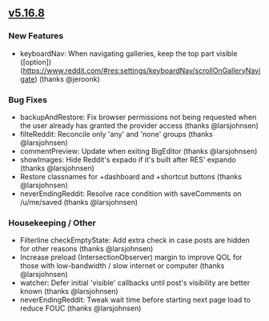 ## [v5.16.8](https://github.com/honestbleeps/Reddit-Enhancement-Suite/releases/v5.16.8)

### New Features

- keyboardNav: When navigating galleries, keep the top part visible ([option]) (https://www.reddit.com/#res:settings/keyboardNav/scrollOnGalleryNavigate) (thanks @jeroonk)

### Bug Fixes

- backupAndRestore: Fix browser permissions not being requested when the user already has granted the provider access (thanks @larsjohnsen)
- filteReddit: Reconcile only 'any' and 'none' groups (thanks @larsjohnsen)
- commentPreview: Update when exiting BigEditor (thanks @larsjohnsen)
- showImages: Hide Reddit's expado if it's built after RES' expando (thanks @larsjohnsen)
- Restore classnames for +dashboard and +shortcut buttons (thanks @larsjohnsen)
- neverEndingReddit: Resolve race condition with saveComments on /u/me/saved (thanks @larsjohnsen)

### Housekeeping / Other

- Filterline checkEmptyState: Add extra check in case posts are hidden for other reasons (thanks @larsjohnsen)
- Increase preload (IntersectionObserver) margin to improve QOL for those with low-bandwidth / slow internet or computer (thanks @larsjohnsen)
- watcher: Defer initial 'visible' callbacks until post's visibility are better known (thanks @larsjohnsen)
- neverEndingReddit: Tweak wait time before starting next page load to reduce FOUC (thanks @larsjohnsen)
